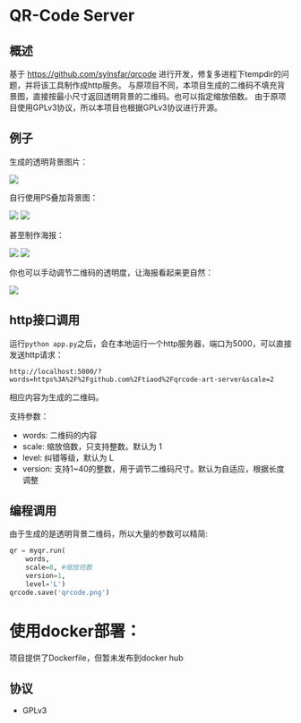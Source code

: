 # QR-Code Server

## 概述

基于 https://github.com/sylnsfar/qrcode 进行开发，修复多进程下tempdir的问题，并将该工具制作成http服务。
与原项目不同，本项目生成的二维码不填充背景图，直接按最小尺寸返回透明背景的二维码。也可以指定缩放倍数。
由于原项目使用GPLv3协议，所以本项目也根据GPLv3协议进行开源。

## 例子
生成的透明背景图片：

![](https://github.com/tiaod/qrcode-art-server/blob/master/example/newqr.png)

自行使用PS叠加背景图：

![](https://github.com/tiaod/qrcode-art-server/blob/master/example/avatar1.jpg)
![](https://github.com/tiaod/qrcode-art-server/blob/master/example/avatar2.jpg)

甚至制作海报：

![](https://github.com/tiaod/qrcode-art-server/blob/master/example/poster3.jpg)
![](https://github.com/tiaod/qrcode-art-server/blob/master/example/poster1.jpg)

你也可以手动调节二维码的透明度，让海报看起来更自然：

![](https://github.com/tiaod/qrcode-art-server/blob/master/example/poster2.jpg)


## http接口调用
运行`python app.py`之后，会在本地运行一个http服务器，端口为5000，可以直接发送http请求：
```
http://localhost:5000/?words=https%3A%2F%2Fgithub.com%2Ftiaod%2Fqrcode-art-server&scale=2
```
相应内容为生成的二维码。

支持参数：
- words: 二维码的内容
- scale: 缩放倍数，只支持整数。默认为 1
- level: 纠错等级，默认为 L
- version: 支持1~40的整数，用于调节二维码尺寸。默认为自适应，根据长度调整


## 编程调用
由于生成的是透明背景二维码，所以大量的参数可以精简:
```python
qr = myqr.run(
	words,
    scale=8, #缩放倍数
    version=1,
    level='L')
qrcode.save('qrcode.png')
```

# 使用docker部署：
项目提供了Dockerfile，但暂未发布到docker hub
​
## 协议
* GPLv3
